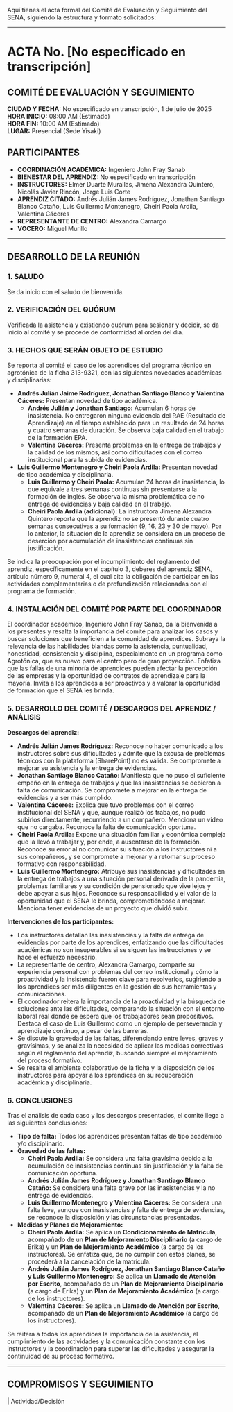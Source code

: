 Aquí tienes el acta formal del Comité de Evaluación y Seguimiento del SENA, siguiendo la estructura y formato solicitados:

---

# ACTA No. [No especificado en transcripción]
## COMITÉ DE EVALUACIÓN Y SEGUIMIENTO

**CIUDAD Y FECHA:** No especificado en transcripción, 1 de julio de 2025  
**HORA INICIO:** 08:00 AM (Estimado)  
**HORA FIN:** 10:00 AM (Estimado)  
**LUGAR:** Presencial (Sede Yisaki)

## PARTICIPANTES
- **COORDINACIÓN ACADÉMICA:** Ingeniero John Fray Sanab
- **BIENESTAR DEL APRENDIZ:** No especificado en transcripción
- **INSTRUCTORES:** Elmer Duarte Murallas, Jimena Alexandra Quintero, Nicolás Javier Rincón, Jorge Luis Corte
- **APRENDIZ CITADO:** Andrés Julián James Rodríguez, Jonathan Santiago Blanco Cataño, Luis Guillermo Montenegro, Cheiri Paola Ardila, Valentina Cáceres
- **REPRESENTANTE DE CENTRO:** Alexandra Camargo
- **VOCERO:** Miguel Murillo

---

## DESARROLLO DE LA REUNIÓN

### 1. SALUDO
Se da inicio con el saludo de bienvenida.

### 2. VERIFICACIÓN DEL QUÓRUM
Verificada la asistencia y existiendo quórum para sesionar y decidir, se da inicio al comité y se procede de conformidad al orden del día.

### 3. HECHOS QUE SERÁN OBJETO DE ESTUDIO
Se reporta al comité el caso de los aprendices del programa técnico en agrotónica de la ficha 313-9321, con las siguientes novedades académicas y disciplinarias:

*   **Andrés Julián Jaime Rodríguez, Jonathan Santiago Blanco y Valentina Cáceres:** Presentan novedad de tipo académica.
    *   **Andrés Julián y Jonathan Santiago:** Acumulan 6 horas de inasistencia. No entregaron ninguna evidencia del RAE (Resultado de Aprendizaje) en el tiempo establecido para un resultado de 24 horas y cuatro semanas de duración. Se observa baja calidad en el trabajo de la formación EPA.
    *   **Valentina Cáceres:** Presenta problemas en la entrega de trabajos y la calidad de los mismos, así como dificultades con el correo institucional para la subida de evidencias.
*   **Luis Guillermo Montenegro y Cheiri Paola Ardila:** Presentan novedad de tipo académica y disciplinaria.
    *   **Luis Guillermo y Cheiri Paola:** Acumulan 24 horas de inasistencia, lo que equivale a tres semanas continuas sin presentarse a la formación de inglés. Se observa la misma problemática de no entrega de evidencias y baja calidad en el trabajo.
    *   **Cheiri Paola Ardila (adicional):** La instructora Jimena Alexandra Quintero reporta que la aprendiz no se presentó durante cuatro semanas consecutivas a su formación (9, 16, 23 y 30 de mayo). Por lo anterior, la situación de la aprendiz se considera en un proceso de deserción por acumulación de inasistencias continuas sin justificación.

Se indica la preocupación por el incumplimiento del reglamento del aprendiz, específicamente en el capítulo 3, deberes del aprendiz SENA, artículo número 9, numeral 4, el cual cita la obligación de participar en las actividades complementarias o de profundización relacionadas con el programa de formación.

### 4. INSTALACIÓN DEL COMITÉ POR PARTE DEL COORDINADOR
El coordinador académico, Ingeniero John Fray Sanab, da la bienvenida a los presentes y resalta la importancia del comité para analizar los casos y buscar soluciones que beneficien a la comunidad de aprendices. Subraya la relevancia de las habilidades blandas como la asistencia, puntualidad, honestidad, consistencia y disciplina, especialmente en un programa como Agrotónica, que es nuevo para el centro pero de gran proyección. Enfatiza que las fallas de una minoría de aprendices pueden afectar la percepción de las empresas y la oportunidad de contratos de aprendizaje para la mayoría. Invita a los aprendices a ser proactivos y a valorar la oportunidad de formación que el SENA les brinda.

### 5. DESARROLLO DEL COMITÉ / DESCARGOS DEL APRENDIZ / ANÁLISIS
**Descargos del aprendiz:**
*   **Andrés Julián James Rodríguez:** Reconoce no haber comunicado a los instructores sobre sus dificultades y admite que la excusa de problemas técnicos con la plataforma (SharePoint) no es válida. Se compromete a mejorar su asistencia y la entrega de evidencias.
*   **Jonathan Santiago Blanco Cataño:** Manifiesta que no puso el suficiente empeño en la entrega de trabajos y que las inasistencias se debieron a falta de comunicación. Se compromete a mejorar en la entrega de evidencias y a ser más cumplido.
*   **Valentina Cáceres:** Explica que tuvo problemas con el correo institucional del SENA y que, aunque realizó los trabajos, no pudo subirlos directamente, recurriendo a un compañero. Menciona un video que no cargaba. Reconoce la falta de comunicación oportuna.
*   **Cheiri Paola Ardila:** Expone una situación familiar y económica compleja que la llevó a trabajar y, por ende, a ausentarse de la formación. Reconoce su error al no comunicar su situación a los instructores ni a sus compañeros, y se compromete a mejorar y a retomar su proceso formativo con responsabilidad.
*   **Luis Guillermo Montenegro:** Atribuye sus inasistencias y dificultades en la entrega de trabajos a una situación personal derivada de la pandemia, problemas familiares y su condición de pensionado que vive lejos y debe apoyar a sus hijos. Reconoce su responsabilidad y el valor de la oportunidad que el SENA le brinda, comprometiéndose a mejorar. Menciona tener evidencias de un proyecto que olvidó subir.

**Intervenciones de los participantes:**
*   Los instructores detallan las inasistencias y la falta de entrega de evidencias por parte de los aprendices, enfatizando que las dificultades académicas no son insuperables si se siguen las instrucciones y se hace el esfuerzo necesario.
*   La representante de centro, Alexandra Camargo, comparte su experiencia personal con problemas del correo institucional y cómo la proactividad y la insistencia fueron clave para resolverlos, sugiriendo a los aprendices ser más diligentes en la gestión de sus herramientas y comunicaciones.
*   El coordinador reitera la importancia de la proactividad y la búsqueda de soluciones ante las dificultades, comparando la situación con el entorno laboral real donde se espera que los trabajadores sean propositivos. Destaca el caso de Luis Guillermo como un ejemplo de perseverancia y aprendizaje continuo, a pesar de las barreras.
*   Se discute la gravedad de las faltas, diferenciando entre leves, graves y gravísimas, y se analiza la necesidad de aplicar las medidas correctivas según el reglamento del aprendiz, buscando siempre el mejoramiento del proceso formativo.
*   Se resalta el ambiente colaborativo de la ficha y la disposición de los instructores para apoyar a los aprendices en su recuperación académica y disciplinaria.

### 6. CONCLUSIONES
Tras el análisis de cada caso y los descargos presentados, el comité llega a las siguientes conclusiones:

*   **Tipo de falta:** Todos los aprendices presentan faltas de tipo académico y/o disciplinario.
*   **Gravedad de las faltas:**
    *   **Cheiri Paola Ardila:** Se considera una falta gravísima debido a la acumulación de inasistencias continuas sin justificación y la falta de comunicación oportuna.
    *   **Andrés Julián James Rodríguez y Jonathan Santiago Blanco Cataño:** Se considera una falta grave por las inasistencias y la no entrega de evidencias.
    *   **Luis Guillermo Montenegro y Valentina Cáceres:** Se considera una falta leve, aunque con inasistencias y falta de entrega de evidencias, se reconoce la disposición y las circunstancias presentadas.
*   **Medidas y Planes de Mejoramiento:**
    *   **Cheiri Paola Ardila:** Se aplica un **Condicionamiento de Matrícula**, acompañado de un **Plan de Mejoramiento Disciplinario** (a cargo de Erika) y un **Plan de Mejoramiento Académico** (a cargo de los instructores). Se enfatiza que, de no cumplir con estos planes, se procederá a la cancelación de la matrícula.
    *   **Andrés Julián James Rodríguez, Jonathan Santiago Blanco Cataño y Luis Guillermo Montenegro:** Se aplica un **Llamado de Atención por Escrito**, acompañado de un **Plan de Mejoramiento Disciplinario** (a cargo de Erika) y un **Plan de Mejoramiento Académico** (a cargo de los instructores).
    *   **Valentina Cáceres:** Se aplica un **Llamado de Atención por Escrito**, acompañado de un **Plan de Mejoramiento Académico** (a cargo de los instructores).

Se reitera a todos los aprendices la importancia de la asistencia, el cumplimiento de las actividades y la comunicación constante con los instructores y la coordinación para superar las dificultades y asegurar la continuidad de su proceso formativo.

---

## COMPROMISOS Y SEGUIMIENTO

| Actividad/Decisión                                                                                                                                                                                                                                                                                                                                                                                                                                                                                                                                                                                                                                                                                                                                                                                                                                                                                                                                                                                                                                                                                                                                                                                                                                                                                                                                                                                                                                                                                                                                                                                                                                                                                                                                                                                                                                                                                                                                                                                                                                                                                                                                                                                                                                                                                                                                                                                                                                                                                                                                                                                                                                                                                                                                                                                                                                                                                                                                                                                                                                                                                                                                                                                                                                                                                                                                                                                                                                                                                                                                                                                                                                                                                                                                                                                                                                                                                                                                                                                                                                                                                                                                                                                                                                                                                                                                                                                                                                                                                                                                                                                                                                                                                                                                                                                                                                                                                                                                                                                                                                                                                                                                                                                                                                                                                                                                                                                                                                                                                                                                                                                                                                                                                                                                                                                                                                                                                                                                                                                                                                                                                                                                                                                                                                                                                                                                                                                                                                                                                                                                                                                                                                                                                                                                                                                                                                                                                                                                                                                                                                                                                                                                                                                                                                                                                                                                                                                                                                                                                                                                                                                                                                                                                                                                                                                                                                                                                                                                                                                                                                                                                                                                                                                                                                                                                                                                                                                                                                                                                                                                                                                                                                                                                                                                                                                                                                                                                                                                                                                                                                                                                                                                                                                                                                                                                                                                                                                                                                                                                                                                                                                                                                                                                                                                                                                                                                                                                                                                                                                                                                                                                                                                                                                                                                                                                                                                                                                                                                                                                                                                                                                                                                                                                                                                                                                                                                                                                                                                                                                                                                                                                                                                                                                                                                                                                                                                                                                                                                                                                                                                                                                                                                                                                                                                                                                                                                                                                                                                                                                                                                                                                                                                                                                                                                                                                                                                                                                                                                                                                                                                                                                                                                                                                                                                                                                                                                                                                                                                                                                                                                                                                                                                                                                                                                                                                                                                                                                                                                                                                                                                                                                                                                                                                                                                                                                                                                                                                                                                                                                                                                                                                                                                                                                                                                                                                                                                                                                                                                                                                                                                                                                                                                                                                                                                                                                                                                                                                                                                                                                                                                                                                                                                                                                                                                                                                                                                                                                                                                                                                                                                                                                                                                                                                                                                                                                                                                                                                                                                                                                                                                                                                                                                                                                                                                                                                                                                                                                                                                                                                                                                                                                                                                                                                                                                                                                                                                                                                                                                                                                                                                                                                                                                                                                                                                                                                                                                                                                                                                                                                                                                                                                                                                                                                                                                                                                                                                                                                                                                                                                                                                                                                                                                                                                                                                                                                                                                                                                                                                                                                                                                                                                                                                                                                                                                                                                                                                                                                                                                                                                                                                                                                                                                                                                                                                                                                                                                                                                                                                                                                                                                                                                                                                                                                                                                                                                                                                                                                                                                                                                                                                                                                                                                                                                                                                                                                                                                                                                                                                                                                                                                                                                                                                                                                                                                                                                                                                                                                                                                                                                                                                                                                                                                                                                                                                                                                                                                                                                                                                                                                                                                                                                                                                                                                                                                                                                                                                                                                                                                                                                                                                                                                                                                                                                                                                                                                                                                                                                                                                                                                                                                                                                                                                                                                                                                                                                                                                                                                                                                                                                                                                                                                                                                                                                                                                                                                                                                                                                                                                                                                                                                                                                                                                                                                                                                                                                                                                                                                                                                                                                                                                                                                                                                                                                                                                                                                                                                                                                                                                                                                                                                                                                                                                                                                                                                                                                                                                                                                                                                                                                                                                                                                                                                                                                                                                                                                                                                                                                                                                                                                                                                                                                                                                                                                                                                                                                                                                                                                                                                                                                                                                                                                                                                                                                                                                                                                                                                                                                                                                                                                                                                                                                                                                                                                                                                                                                                                                                                                                                                                                                                                                                                                                                                                                                                                                                                                                                                                                                                                                                                                                                                                                                                                                                                                                                                                                                                                                                                                                                                                                                                                                                                                                                                                                                                                                                                                                                                                                                                                                                                                                                                                                                                                                                                                                                                                                                                                                                                                                                                                                                                                                                                                                                                                                                                                                                                                                                                                                                                                                                                                                                                                                                                                                                                                                                                                                                                                                                                                                                                                                                                                                                                                                                                                                                                                                                                                                                                                                                                                                                                                                                                                                                                                                                                                                                                                                                                                                                                                                                                                                                                                                                                                                                                                                                                                                                                                                                                                                                                                                                                                                                                                                                                                                                                                                                                                                                                                                                                                                                                                                                                                                                                                                                                                                                                                                                                                                                                                                                                                                                                                                                                                                                                                                                                                                                                                                                                                                                                                                                                                                                                                                                                                                                                                                                                                                                                                                                                                                                                                                                                                                                                                                                                                                                                                                                                                                                                                                                                                                                                                                                                                                                                                                                                                                                                                                                                                                                                                                                                                                                                                                                                                                                                                                                                                                                                                                                                                                                                                                                                                                                                                                                                                                                                                                                                                                                                                                                                                                                                                                                                                                                                                                                                                                                                                                                                                                                                                                                                                                                                                                                                                                                                                                                                                                                                                                                                                                                                                                                                                                                                                                                                                                                                                                                                                                                                                                                                                                                                                                                                                                                                                                                                                                                                                                                                                                                                                                                                                                                                                                                                                                                                                                                                                                                                                                                                                                                                                                                                                                                                                                                                                                                                                                                                                                                                                                                                                                                                                                                                                                                                                                                                                                                                                                                                                                                                                                                                                                                                                                                                                                                                                                                                                                                                                                                                                                                                                                                                                                                                                                                                                                                                                                                                                                                                                                                                                                                                                                                                                                                                                                                                                                                                                                                                                                                                                                                                                                                                                                                                                                                                                                                                                                                                                                                                                                                                                                                                                                                                                                                                                                                                                                                                                                                                                                                                                                                                                                                                                                                                                                                                                                                                                                                                                                                                                                                                                                                                                                                                                                                                                                                                                                                                                                                                                                                                                                                                                                                                                                                                                                                                                                                                                                                                                                                                                                                                                                                                                                                                                                                                                                                                                                                                                                                                                                                                                                                                                                                                                                                                                                                                                                                                                                                                                                                                                                                                                                                                                                                                                                                                                                                                                                                                                                                                                                                                                                                                                                                                                                                                                                                                                                                                                                                                                                                                                                                                                                                                                                                                                                                                                                                                                                                                                                                                                                                                                                                                                                                                                                                                                                                                                                                                                                                                                                                                                                                                                                                                                                                                                                                                                                                                                                                                                                                                                                                                                                                                                                                                                                                                                                                                                                                                                                                                                                                                                                                                                                                                                                                                                                                                                                                                                                                                                                                                                                                                                                                                                                                                                                                                                                                                                                                                                                                                                                                                                                                                                                                                                                                                                                                                                                                                                                                                                                                                                                                                                                                                                                                                                                                                                                                                                                                                                                                                                                                                                                                                                                                                                                                                                                                                                                                                                                                                                                                                                                                                                                                                                                                                                                                                                                                                                                                                                                                                                                                                                                                                                                                                                                                                                                                                                                                                                                                                                                                                                                                                                                                                                                                                                                                                                                                                                                                                                                                                                                                                                                                                                                                                                                                                                                                                                                                                                                                                                                                                                                                                                                                                                                                                                                                                                                                                                                                                                                                                                                                                                                                                                                                                                                                                                                                                                                                                                                                                                                                                                                                                                                                                                                                                                                                                                                                                                                                                                                                                                                                                                                                                                                                                                                                                                                                                                                                                                                                                                                                                                                                                                                                                                                                                                                                                                                                                                                                                                                                                                                                                                                                                                                                                                                                                                                                                                                                                                                                                                                                                                                                                                                                                                                                                                                                                                                                                                                                                                                                                                                                                                                                                                                                                                                                                                                                                                                                                                                                                                                                                                                                                                                                                                                                                                                                                                                                                                                                                                                                                                                                                                                                                                                                                                                                                                                                                                                                                                                                                                                                                                                                                                                                                                                                                                                                                                                                                                                                                                                                                                                                                                                                                                                                                                                                                                                                                                                                                                                                                                                                                                                                                                                                                                                                                                                                                                                                                                                                                                                                                                                                                                                                                                                                                                                                                                                                                                                                                                                                                                                                                                                                                                                                                                                                                                                                                                                                                                                                                                                                                                                                                                                                                                                                                                                                                                                                                                                                                                                                                                                                                                                                                                                                                                                                                                                                                                                                                                                                                                                                                                                                                                                                                                                                                                                                                                                                                                                                                                                                                                                                                                                                                                                                                                                                                                                                                                                                                                                                                                                                                                                                                                                                                                                                                                                                                                                                                                                                                                                                                                                                                                                                                                                                                                                                                                                                                                                                                                                                                                                                                                                                                                                                                                                                                                                                                                                                                                                                                                                                                                                                                                                                                                                                                                                                                                                                                                                                                                                                                                                                                                                                                                                                                                                                                                                                                                                                                                                                                                                                                                                                                                                                                                                                                                                                                                                                                                                                                                                                                                                                                                                                                                                                                                                                                                                                                                                                                                                                                                                                                                                                                                                                                                                                                                                                                                                                                                                                                                                                                                                                                                                                                                                                                                                                                                                                                                                                                                                                                                                                                                                                                                                                                                                                                                                                                                                                                                                                                                                                                                                                                                                                                                                                                                                                                                                                                                                                                                                                                                                                                                                                                                                                                                                                                                                                                                                                                                                                                                                                                                                                                                                                                                                                                                                                                                                                                                                                                                                                                                                                                                                                                                                                                                                                                                                                                                                                                                                                                                                                                                                                                                                                                                                                                                                                                                                                                                                                                                                                                                                                                                                                                                                                                                                                                                                                                                                                                                                                                                                                                                                                                                                                                                                                                                                                                                                                                                                                                                                                                                                                                                                                                                                                                                                                                                                                                                                                                                                                                                                                                                                                                                                                                                                                                                                                                                                                                                                                                                                                                                                                                                                                                                                                                                                                                                                                                                                                                                                                                                                                                                                                                                                                                                                                                                                                                                                                                                                                                                                                                                                                                                                                                                                                                                                                                                                                                                                                                                                                                                                                                                                                                                                                                                                                                                                                                                                                                                                                                                                                                                                                                                                                                                                                                                                                                                                                                                                                                                                                                                                                                                                                                                                                                                                                                                                                                                                                                                                                                                                                                                                                                                                                                                                                                                                                                                                                                                                                                                                                                                                                                                                                                                                                                                                                                                                                                                                                                                                                                                                                                                                                                                                                                                                                                                                                                                                                                                                                                                                                                                                                                                                                                                                                                                                                                                                                                                                                                                                                                                                                                                                                                                                                                                                                                                                                                                                                                                                                                                                                                                                                                                                                                                                                                                                                                                                                                                                                                                                                                                                                                                                                                                                                                                                                                                                                                                                                                                                                                                                                                                                                                                                                                                                                                                                                                                                                                                                                                                                                                                                                                                                                                                                                                                                                                                                                                                                                                                                                                                                                                                                                                                                                                                                                                                                                                                                                                                                                                                                                                                                                                                                                                                                                                                                                                                                                                                                                                                                                                                                                                                                                                                                                                                                                                                                                                                                                                                                                                                                                                                                                                                                                                                                                                                                                                                                                                                                                                                                                                                                                                                                                                                                                                                                                                                                                                                                                                                                                                                                                                                                                                                                                                                                                                                                                                                                                                                                                                                                                                                                                                                                                                                                                                                                                                                                                                                                                                                                                                                                                                                                                                                                                                                                                                                                                                                                                                                                                                                                                                                                                                                                                                                                                                                                                                                                                                                                                                                                                                                                                                                                                                                                                                                                                                                                                                                                                                                                                                                                                                                                                                                                                                                                                                                                                                                                                                                                                                                                                                                                                                                                                                                                                                                                                                                                                                                                                                                                                                                                                                                                                                                                                                                                                                                                                                                                                                                                                                                                                                                                                                                                                                                                                                                                                                                                                                                                                                                                                                                                                                                                                                                                                                                                                                                                                                                                                                                                                                                                                                                                                                                                                                                                                                                                                                                                                                                                                                                                                                                                                                                                                                                                                                                                                                                                                                                                                                                                                                                                                                                                                                                                                                                                                                                                                                                                                                                                                                                                                                                                                                                                                                                                                                                                                                                                                                                                                                                                                                                                                                                                                                                                                                                                                        